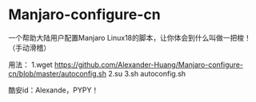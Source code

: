 # Manjaro-configure-cn
一个帮助大陆用户配置Manjaro Linux18的脚本，让你体会到什么叫做一把梭！（手动滑稽）

用法：
1.wget https://github.com/Alexander-Huang/Manjaro-configure-cn/blob/master/autoconfig.sh
2.su 
3.sh autoconfig.sh

酷安id：Alexande，PYPY！
